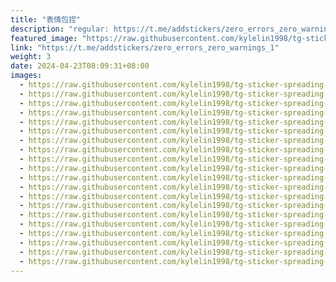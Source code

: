 ```yaml
---
title: "表情包捏"
description: "regular: https://t.me/addstickers/zero_errors_zero_warnings_1"
featured_image: "https://raw.githubusercontent.com/kylelin1998/tg-sticker-spreading-worldwide-images/main/img/da779c42-ebc0-4826-a4a8-c48bf57b862e.jpg"
link: "https://t.me/addstickers/zero_errors_zero_warnings_1"
weight: 3
date: 2024-04-23T08:09:31+08:00
images:
  - https://raw.githubusercontent.com/kylelin1998/tg-sticker-spreading-worldwide-images/main/img/da779c42-ebc0-4826-a4a8-c48bf57b862e.jpg
  - https://raw.githubusercontent.com/kylelin1998/tg-sticker-spreading-worldwide-images/main/img/aa846303-d437-4567-927d-10ef4f96ab4b.jpg
  - https://raw.githubusercontent.com/kylelin1998/tg-sticker-spreading-worldwide-images/main/img/1a8a362e-f761-4463-82ab-99b784096d59.jpg
  - https://raw.githubusercontent.com/kylelin1998/tg-sticker-spreading-worldwide-images/main/img/725739fd-0eca-4657-b9bb-c31cf3f77076.jpg
  - https://raw.githubusercontent.com/kylelin1998/tg-sticker-spreading-worldwide-images/main/img/e579e961-e06f-439a-9c51-98867514be9c.jpg
  - https://raw.githubusercontent.com/kylelin1998/tg-sticker-spreading-worldwide-images/main/img/78b31cfe-8364-452e-977f-7e0b20b4110c.jpg
  - https://raw.githubusercontent.com/kylelin1998/tg-sticker-spreading-worldwide-images/main/img/368764d5-7553-4fdd-903f-6512b662afa8.jpg
  - https://raw.githubusercontent.com/kylelin1998/tg-sticker-spreading-worldwide-images/main/img/83fff559-cec3-441e-81af-1b94b504771d.jpg
  - https://raw.githubusercontent.com/kylelin1998/tg-sticker-spreading-worldwide-images/main/img/9deecfa9-74d7-4001-a9aa-7581400e599c.jpg
  - https://raw.githubusercontent.com/kylelin1998/tg-sticker-spreading-worldwide-images/main/img/5f8cef11-20ad-4c4d-a079-5908ab91f73d.jpg
  - https://raw.githubusercontent.com/kylelin1998/tg-sticker-spreading-worldwide-images/main/img/eae12964-9fae-4c37-b82b-4f9c870524cc.jpg
  - https://raw.githubusercontent.com/kylelin1998/tg-sticker-spreading-worldwide-images/main/img/ecd7a30d-b540-48a2-b20b-d2a6f6fcfe82.jpg
  - https://raw.githubusercontent.com/kylelin1998/tg-sticker-spreading-worldwide-images/main/img/493aeab6-1c4c-4fbf-a9db-2830e556d94b.jpg
  - https://raw.githubusercontent.com/kylelin1998/tg-sticker-spreading-worldwide-images/main/img/47277bbd-fa78-48b0-a719-fd1a91ef0207.jpg
  - https://raw.githubusercontent.com/kylelin1998/tg-sticker-spreading-worldwide-images/main/img/dad94a79-0ec5-45ec-aad1-7ee946e89cf8.jpg
  - https://raw.githubusercontent.com/kylelin1998/tg-sticker-spreading-worldwide-images/main/img/f68be322-b942-436d-8a68-745991674d16.jpg
  - https://raw.githubusercontent.com/kylelin1998/tg-sticker-spreading-worldwide-images/main/img/ea8d14cb-6223-4f33-945f-d575b45d5bc8.jpg
  - https://raw.githubusercontent.com/kylelin1998/tg-sticker-spreading-worldwide-images/main/img/4c1aaed8-7147-4d4e-b645-23a2af6d4ab5.jpg
  - https://raw.githubusercontent.com/kylelin1998/tg-sticker-spreading-worldwide-images/main/img/fae329a0-89a7-496f-aceb-60b6bf1daa5f.jpg
  - https://raw.githubusercontent.com/kylelin1998/tg-sticker-spreading-worldwide-images/main/img/52dd6c87-a646-47bf-b7b4-07ea8c71ed6c.jpg
---
```

